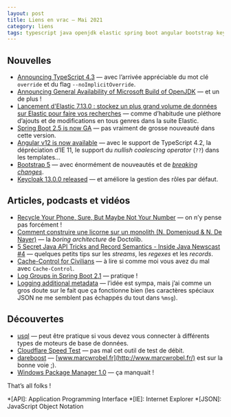 ```yaml
---
layout: post
title: Liens en vrac — Mai 2021
category: liens
tags: typescript java openjdk elastic spring boot angular bootstrap keycloak telephone architecture doctolib web cache logging sql performance windows  
---
```


## Nouvelles

- [Announcing TypeScript 4.3](https://devblogs.microsoft.com/typescript/announcing-typescript-4-3/)
  — avec l’arrivée appréciable du mot clé `override` et du flag `--noImplicitOverride`.
- [Announcing General Availability of Microsoft Build of OpenJDK](https://devblogs.microsoft.com/java/announcing-general-availability-of-microsoft-build-of-openjdk/)
  — et un de plus !
- [Lancement d'Elastic 7.13.0 : stockez un plus grand volume de données sur Elastic pour faire vos recherches](https://www.elastic.co/fr/blog/whats-new-elastic-7-13-0)
  — comme d’habitude une pléthore d’ajouts et de modifications en tous genres dans la suite Elastic.
- [Spring Boot 2.5 is now GA](https://spring.io/blog/2021/05/20/spring-boot-2-5-is-now-ga)
  — pas vraiment de grosse nouveauté dans cette version.
- [Angular v12 is now available](https://blog.angular.io/angular-v12-is-now-available-32ed51fbfd49?gi=a1826e888a4d)
  — avec le support de TypeScript 4.2, la dépréciation d’IE 11, le support du _nullish coalescing operator_ (`??`) dans les templates...
- [Bootstrap 5](https://blog.getbootstrap.com/2021/05/05/bootstrap-5/)
  — avec énormément de nouveautés et de [_breaking changes_](https://getbootstrap.com/docs/5.0/migration/).
- [Keycloak 13.0.0 released](https://www.keycloak.org//2021/05/keycloak-1300-released.html)
  — et améliore la gestion des rôles par défaut.

## Articles, podcasts et vidéos

- [Recycle Your Phone, Sure, But Maybe Not Your Number](https://krebsonsecurity.com/2021/05/recycle-your-phone-sure-but-maybe-not-your-number/)
  — on n’y pense pas forcément !
- [Comment construire une licorne sur un monolith (N. Domenjoud & N. De Nayer)](https://www.youtube.com/watch?v=ui_FlkhtxRE)
  — la _boring architecture_ de Doctolib.
- [5 Secret Java API Tricks and Record Semantics - Inside Java Newscast #4](https://www.youtube.com/watch?v=UYyf0uzOez0)
  — quelques petits tips sur les _streams_, les _regexes_ et les _records_.
- [Cache-Control for Civilians](https://csswizardry.com/2019/03/cache-control-for-civilians/)
  — à lire si comme moi vous avez du mal avec `Cache-Control`.
- [Log Groups in Spring Boot 2.1](https://www.baeldung.com/spring-boot-log-groups)
  — pratique !
- [Logging additional metadata](https://blog.frankel.ch/logging-additional-metadata/)
  — l’idée est sympa, mais j’ai comme un gros doute sur le fait que ça fonctionne bien (les caractères spéciaux JSON ne me semblent pas échappés du tout dans
    `%msg`).

## Découvertes

- [usql](https://github.com/xo/usql)
  — peut être pratique si vous devez vous connecter à différents types de moteurs de base de données.
- [Cloudflare Speed Test](https://speed.cloudflare.com/)
  — pas mal cet outil de test de débit.
- [dareboost](https://www.dareboost.com)
  — [www.marcwrobel.fr](http://www.marcwrobel.fr/) est sur la bonne voie ;).
- [Windows Package Manager 1.0](https://devblogs.microsoft.com/commandline/windows-package-manager-1-0/)
  — ça manquait !

That’s all folks !

*[API]: Application Programming Interface
*[IE]: Internet Explorer
*[JSON]: JavaScript Object Notation
